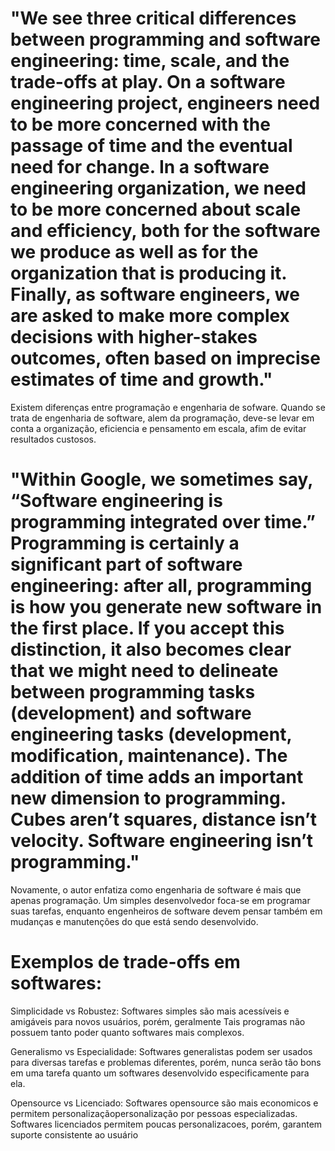 # "We see three critical differences between programming and software engineering: time, scale, and the trade-offs at play. On a software engineering project, engineers need to be more concerned with the passage of time and the eventual need for change. In a software engineering organization, we need to be more concerned about scale and efficiency, both for the software we produce as well as for the organization that is producing it. Finally, as software engineers, we are asked to make more complex decisions with higher-stakes outcomes, often based on imprecise estimates of time and growth." #

Existem diferenças entre programação e engenharia de sofware. Quando se trata de engenharia de software, alem da programação, deve-se levar em conta a organização, eficiencia e pensamento em escala, afim de evitar resultados custosos.

# "Within Google, we sometimes say, “Software engineering is programming integrated over time.” Programming is certainly a significant part of software engineering: after all, programming is how you generate new software in the first place. If you accept this distinction, it also becomes clear that we might need to delineate between programming tasks (development) and software engineering tasks (development, modification, maintenance). The addition of time adds an important new dimension to programming. Cubes aren’t squares, distance isn’t velocity. Software engineering isn’t programming." #

Novamente, o autor enfatiza como engenharia de software é mais que apenas programação. Um simples desenvolvedor foca-se em programar suas tarefas, enquanto engenheiros de software devem pensar também em mudanças e manutenções do que está sendo desenvolvido. 

# Exemplos de trade-offs em softwares: #

Simplicidade vs Robustez: 
Softwares simples são mais acessíveis e amigáveis para novos usuários, porém, geralmente Tais programas não possuem tanto poder quanto softwares mais complexos. 

Generalismo vs Especialidade:
Softwares generalistas podem ser usados para diversas tarefas e problemas diferentes, porém, nunca serão tão bons em uma tarefa quanto um softwares desenvolvido especificamente para ela.

Opensource vs Licenciado:
Softwares opensource são mais economicos e permitem personalizaçãopersonalização por pessoas especializadas. Softwares licenciados permitem poucas personalizacoes, porém, garantem suporte consistente ao usuário

